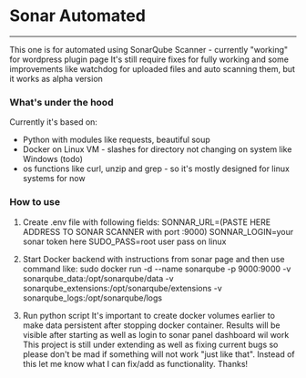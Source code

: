 # Sonar Automated
***

This one is for automated using SonarQube Scanner - currently "working" for wordpress plugin page
It's still require fixes for fully working and some improvements like watchdog for uploaded files and auto scanning them, but it works as alpha version
### What's under the hood
Currently it's based on:
* Python with modules like requests, beautiful soup
* Docker on Linux VM - slashes for directory not changing on system like Windows (todo)
* os functions like curl, unzip and grep - so it's mostly designed for linux systems for now
### How to use
1. Create .env file with following fields: 
		SONNAR_URL=(PASTE HERE ADDRESS TO SONAR SCANNER with port :9000)
		SONNAR_LOGIN=your sonar token here
		SUDO_PASS=root user pass on linux
	
2. Start Docker backend with instructions from sonar page and then use command like:
	sudo docker run -d --name sonarqube -p 9000:9000 -v sonarqube_data:/opt/sonarqube/data -v sonarqube_extensions:/opt/sonarqube/extensions -v sonarqube_logs:/opt/sonarqube/logs
	
3. Run python script
It's important to create docker volumes earlier to make data persistent after stopping docker container. Results will be visible after starting as well as login to sonar panel dashboard wil work
This project is still under extending as well as fixing current bugs so please don't be mad if something will not work "just like that". Instead of this let me know what I can fix/add as functionality. Thanks!
